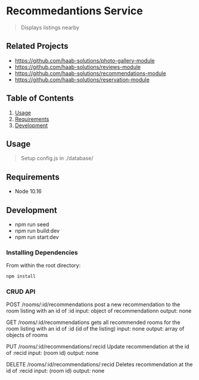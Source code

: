 # Recommedantions Service

> Displays listings nearby

## Related Projects

  - https://github.com/haab-solutions/photo-gallery-module
  - https://github.com/haab-solutions/reviews-module
  - https://github.com/haab-solutions/recommendations-module
  - https://github.com/haab-solutions/reservation-module

## Table of Contents

1. [Usage](#Usage)
1. [Requirements](#requirements)
1. [Development](#development)

## Usage

> Setup config.js in ./database/

## Requirements

- Node 10.16

## Development

- npm run seed
- npm run build:dev
- npm run start:dev

### Installing Dependencies

From within the root directory:

```sh
npm install
```

### CRUD API

POST /rooms/:id/recommendations
post a new recommendation to the room listing with an id of :id
input: object of recommendationn
output: none

GET /rooms/:id/recommendations
gets all recommended rooms for the room listing with an id of :id (id of the listing)
input: none
output: array of objects of rooms

PUT /rooms/:id/recommendations/:recid
Update recommendation at the id of :recid
input: (room id)
output: none

DELETE /rooms/:id/recommendations/:recid
Deletes recommendation at the id of :recid 
input: (room id)
output: none

